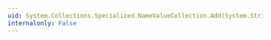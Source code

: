 ```yaml
---
uid: System.Collections.Specialized.NameValueCollection.Add(System.String,System.String)
internalonly: False
---
```

